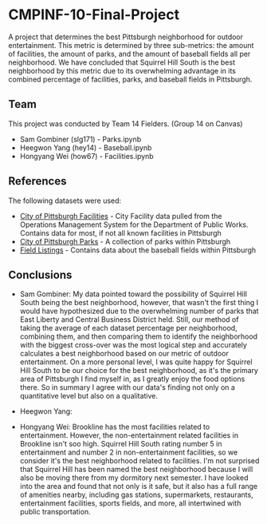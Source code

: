 # CMPINF-10-Final-Project
A project that determines the best Pittsburgh neighborhood for outdoor entertainment. This metric is determined by three sub-metrics: the amount of facilities, the amount of parks, and the amount of baseball fields all per neighborhood. We have concluded that Squirrel Hill South is the best neighborhood by this metric due to its overwhelming advantage in its combined percentage of facilities, parks, and baseball fields in Pittsburgh.

## Team

This project was conducted by Team 14 Fielders. (Group 14 on Canvas)

* Sam Gombiner (slg171) - Parks.ipynb
* Heegwon Yang (hey14) - Baseball.ipynb
* Hongyang Wei (how67) - Facilities.ipynb

## References

The following datasets were used:

* [City of Pittsburgh Facilities](https://data.wprdc.org/dataset/city-of-pittsburgh-facilities/resource/fbb50b02-2879-47cd-abea-ae697ec05170) - City Facility data pulled from the Operations Management System for the Department of Public Works. Contains data for most, if not all known facilities in Pittsburgh
* [City of Pittsburgh Parks](https://data.wprdc.org/dataset/parks) - A collection of parks within Pittsburgh
* [Field Listings](https://data.wprdc.org/dataset/field-listings) - Contains data about the baseball fields within Pittsburgh

## Conclusions

* Sam Gombiner:
  My data pointed toward the possibility of Squirrel Hill South being the best neighborhood, however, that wasn't the first thing I would have hypothesized due to the overwhelming number of parks that East Liberty and Central Business District held. Still, our method of taking the average of each dataset percentage per neighborhood, combining them, and then comparing them to identify the neighborhood with the biggest cross-over was the most logical step and accurately calculates a best neighborhood based on our metric of outdoor entertainment. On a more personal level, I was quite happy for Squirrel Hill South to be our choice for the best neighborhood, as it's the primary area of Pittsburgh I find myself in, as I greatly enjoy the food options there. So in summary I agree with our data's finding not only on a quantitative level but also on a qualitative. 
  
* Heegwon Yang:
  
* Hongyang Wei:
  Brookline has the most facilities related to entertainment. However, the non-entertainment related facilities in Brookline isn't soo high. Squirrel Hill South rating number 5 in entertainment and number 2 in non-entertainment facilities, so we consider it's the best neighborhood related to facilities. I'm not surprised that Squirrel Hill has been named the best neighborhood because I will also be moving there from my dormitory next semester. I have looked into the area and found that not only is it safe, but it also has a full range of amenities nearby, including gas stations, supermarkets, restaurants, entertainment facilities, sports fields, and more, all intertwined with public transportation.


